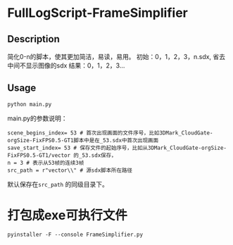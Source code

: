 # FullLogScript-FrameSimplifier

## Description
简化0-n的脚本，使其更加简洁，易读，易用。
初始：0，1，2，3，n.sdx,
省去中间不显示图像的sdx
结果：0，1，2，3...

## Usage
```python main.py```

main.py的参数说明：
```
scene_begins_index= 53 # 首次出现画面的文件序号，比如3DMark_CloudGate-orgSize-FixFPS0.5-GT1脚本中是在_53.sdx中首次出现画面
save_start_index= 53 # 保存文件的起始序号，比如从3DMark_CloudGate-orgSize-FixFPS0.5-GT1/vector 的_53.sdx保存，
n = 3 # 表示从53帧的连续3帧
src_path = r"vector\\" # 源sdx脚本所在路径

```
默认保存在`src_path` 的同级目录下。
# 打包成exe可执行文件

``` 
pyinstaller -F --console FrameSimplifier.py
```